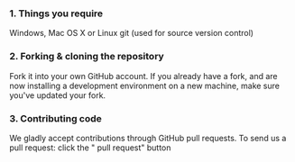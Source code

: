 ### 1. Things you require
Windows, Mac OS X or Linux 
git (used for source version control)

### 2. Forking & cloning the repository
Fork it into your own GitHub account. 
If you already have a fork, and are now installing a development environment on a new machine, make sure you've updated your fork.

### 3. Contributing code
We gladly accept contributions through GitHub pull requests.
To send us a pull request: click the " pull request" button
